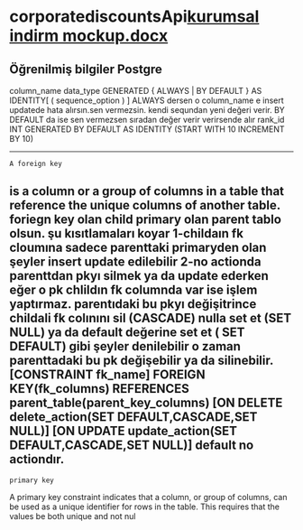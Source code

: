 # corporatediscountsApi[kurumsal indirm mockup.docx](https://github.com/cofidiss/corporatediscountsApi/files/9453222/kurumsal.indirm.mockup.docx)

Öğrenilmiş bilgiler
Postgre
------------------------------------------------------------------------------------------------------------------------------------------------------------
column_name data_type GENERATED { ALWAYS | BY DEFAULT } AS IDENTITY[ ( sequence_option ) ]
ALWAYS dersen o column_name e insert updatede hata alırsın.sen vermezsin. kendi sequndan yeni değeri verir. BY DEFAULT  da ise sen vermezsen sıradan değer verir 
verirsende alır
 rank_id INT GENERATED BY DEFAULT AS IDENTITY 
    (START WITH 10 INCREMENT BY 10)
 
 ---------------------------------------------------------------------------------------------------------------------------------------------------------------------
    A foreign key 
is a column or a group of columns in a table that reference the unique columns of another table.
    foriegn key olan child primary olan parent tablo olsun. şu kısıtlamaları koyar
    1-childaın fk cloumına sadece parenttaki primaryden olan şeyler insert update edilebilir
    2-no actionda parenttdan pkyı silmek ya da update ederken eğer o pk chlildın fk columnda var ise işlem yaptırmaz. parentıdaki bu pkyı değişitrince 
    childali fk colınını sil (CASCADE) nulla set et (SET NULL)  ya da default değerine set et ( SET DEFAULT) gibi şeyler denilebilir o zaman parenttadaki bu pk değişebilir ya da silinebilir.
    [CONSTRAINT fk_name]
   FOREIGN KEY(fk_columns) 
   REFERENCES parent_table(parent_key_columns)
   [ON DELETE delete_action(SET DEFAULT,CASCADE,SET NULL)]
   [ON UPDATE update_action(SET DEFAULT,CASCADE,SET NULL)]
   default no actiondır. 
   --------------------------------------------------------------------------------------------------------------------------------------------------------------
    primary key
 A primary key constraint indicates that a column, or group of columns, can be used as a unique identifier for rows in the table. This requires that the values be both unique and not nul
    
  
